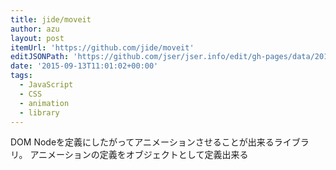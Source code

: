 ```yaml
---
title: jide/moveit
author: azu
layout: post
itemUrl: 'https://github.com/jide/moveit'
editJSONPath: 'https://github.com/jser/jser.info/edit/gh-pages/data/2015/09/index.json'
date: '2015-09-13T11:01:02+00:00'
tags:
  - JavaScript
  - CSS
  - animation
  - library
---
```

DOM Nodeを定義にしたがってアニメーションさせることが出来るライブラリ。
アニメーションの定義をオブジェクトとして定義出来る
